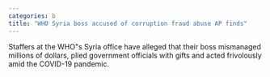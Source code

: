 ```yaml
---
categories: b
title: "WHO Syria boss accused of corruption fraud abuse AP finds"
---
```

Staffers at the WHO"s Syria office have alleged that their boss mismanaged millions of dollars, plied government officials with gifts and acted frivolously amid the COVID-19 pandemic.